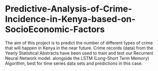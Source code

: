 # Predictive-Analysis-of-Crime-Incidence-in-Kenya-based-on-SocioEconomic-Factors
The aim of this project is to predict the number of different types of crime that will happen in Kenya in the near future. Crime records (data) from the Yearly Statistical Abstracts have been used to train and test our Recurrent Neural Network model. alongside the LSTM (Long-Short Term Memory) Algorithm, best for time series data sets and predictions in this case. 
